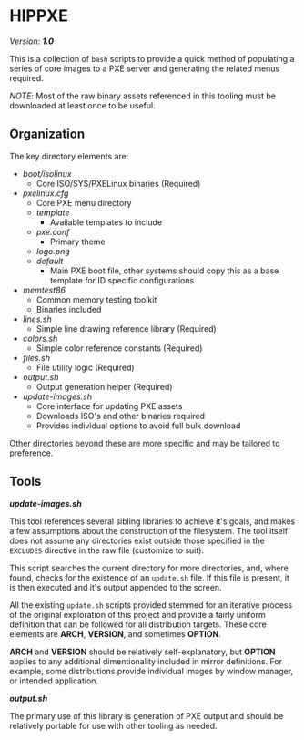 HIPPXE
===
*Version*: ***1.0***

This is a collection of `bash` scripts to provide a quick method of populating a series of core images to a PXE server and generating the related menus required.

*NOTE*: Most of the raw binary assets referenced in this tooling must be downloaded at least once to be useful.

Organization
---
The key directory elements are:
 * *boot/isolinux*
   * Core ISO/SYS/PXELinux binaries (Required)
 * *pxelinux.cfg*
   * Core PXE menu directory
   * *template*
     * Available templates to include
   * *pxe.conf*
     * Primary theme
   * *logo.png*
   * *default*
     * Main PXE boot file, other systems should copy this as a base template for ID specific configurations
 * *memtest86*
   * Common memory testing toolkit
   * Binaries included
 * *lines.sh*
   * Simple line drawing reference library (Required)
 * *colors.sh*
   * Simple color reference constants (Required)
 * *files.sh*
   * File utility logic (Required)
 * *output.sh*
   * Output generation helper (Required)
 * *update-images.sh*
   * Core interface for updating PXE assets
   * Downloads ISO's and other binaries required
   * Provides individual options to avoid full bulk download

Other directories beyond these are more specific and may be tailored to preference.

Tools
---
***update-images.sh***

This tool references several sibling libraries to achieve it's goals, and makes a few assumptions about the construction of the filesystem.
The tool itself does not assume any directories exist outside those specified in the `EXCLUDES` directive in the raw file (customize to suit).

This script searches the current directory for more directories, and, where found, checks for the existence of an `update.sh` file.
If this file is present, it is then executed and it's output appended to the screen.

All the existing `update.sh` scripts provided stemmed for an iterative process of the original exploration of this project and provide a fairly uniform definition that can be followed for all distribution targets.
These core elements are **ARCH**, **VERSION**, and sometimes **OPTION**.

**ARCH** and **VERSION** should be relatively self-explanatory, but **OPTION** applies to any additional dimentionality included in mirror definitions.
For example, some distributions provide individual images by window manager, or intended application.

***output.sh***

The primary use of this library is generation of PXE output and should be relatively portable for use with other tooling as needed.


 